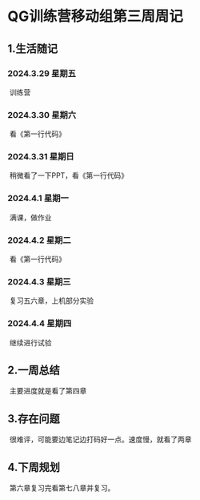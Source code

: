 # QG训练营移动组第三周周记

## 1.生活随记

### 2024.3.29 星期五

​	训练营

### 2024.3.30 星期六

​	看《第一行代码》

### 2024.3.31 星期日

​	稍微看了一下PPT，看《第一行代码》

### 2024.4.1 星期一

​	满课，做作业

### 2024.4.2 星期二

​	看《第一行代码》

### 2024.4.3 星期三

​	复习五六章，上机部分实验

### 2024.4.4 星期四

​	继续进行试验

## 2.一周总结

​	主要进度就是看了第四章

## 3.存在问题

​	很难评，可能要边笔记边打码好一点。速度慢，就看了两章

## 4.下周规划

​	第六章复习完看第七八章并复习。

